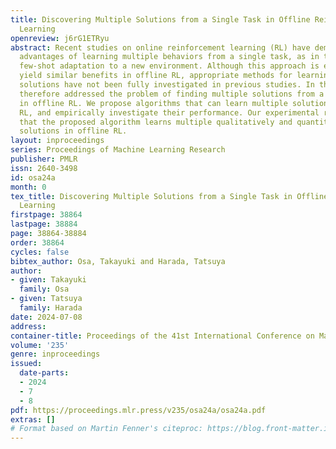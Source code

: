```yaml
---
title: Discovering Multiple Solutions from a Single Task in Offline Reinforcement
  Learning
openreview: j6rG1ETRyu
abstract: Recent studies on online reinforcement learning (RL) have demonstrated the
  advantages of learning multiple behaviors from a single task, as in the case of
  few-shot adaptation to a new environment. Although this approach is expected to
  yield similar benefits in offline RL, appropriate methods for learning multiple
  solutions have not been fully investigated in previous studies. In this study, we
  therefore addressed the problem of finding multiple solutions from a single task
  in offline RL. We propose algorithms that can learn multiple solutions in offline
  RL, and empirically investigate their performance. Our experimental results show
  that the proposed algorithm learns multiple qualitatively and quantitatively distinctive
  solutions in offline RL.
layout: inproceedings
series: Proceedings of Machine Learning Research
publisher: PMLR
issn: 2640-3498
id: osa24a
month: 0
tex_title: Discovering Multiple Solutions from a Single Task in Offline Reinforcement
  Learning
firstpage: 38864
lastpage: 38884
page: 38864-38884
order: 38864
cycles: false
bibtex_author: Osa, Takayuki and Harada, Tatsuya
author:
- given: Takayuki
  family: Osa
- given: Tatsuya
  family: Harada
date: 2024-07-08
address:
container-title: Proceedings of the 41st International Conference on Machine Learning
volume: '235'
genre: inproceedings
issued:
  date-parts:
  - 2024
  - 7
  - 8
pdf: https://proceedings.mlr.press/v235/osa24a/osa24a.pdf
extras: []
# Format based on Martin Fenner's citeproc: https://blog.front-matter.io/posts/citeproc-yaml-for-bibliographies/
---
```

